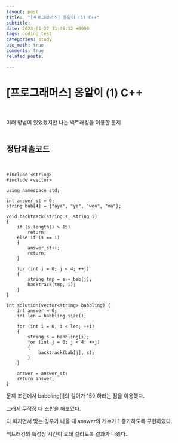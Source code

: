 ```yaml
---
layout: post
title:  "[프로그래머스] 옹알이 (1) C++"
subtitle:   
date: 2023-01-27 11:46:12 +0900
tags: coding_test
categories: study
use_math: true
comments: true
related_posts:

---
```


# [프로그래머스] 옹알이 (1) C++<br/>
<br/>

여러 방법이 있었겠지만 나는 백트래킹을 이용한 문제<br/>
<br/>

## 정답제출코드<br/>
<br/>

```
#include <string>
#include <vector>

using namespace std;

int answer_st = 0;
string bab[4] = {"aya", "ye", "woo", "ma"};

void backtrack(string s, string i)
{
    if (s.length() > 15)
        return;
    else if (s == i)
    {
        answer_st++;
        return;
    }
    
    for (int j = 0; j < 4; ++j)
    {
        string tmp = s + bab[j];
        backtrack(tmp, i);
    }
}

int solution(vector<string> babbling) {
    int answer = 0;
    int len = babbling.size();
    
    for (int i = 0; i < len; ++i)
    {
        string s = babbling[i];
        for (int j = 0; j < 4; ++j)
        {
            backtrack(bab[j], s);
        }
    }
    
    answer = answer_st;
    return answer;
}
```

문제 조건에서 babbling[i]의 길이가 15이하라는 점을 이용했다.<br/>

그래서 무작정 다 조합을 해보았다.<br/>

다 따지면서 맞는 경우가 나올 때 answer의 개수가 1 증가하도록 구현하였다.<br/>

백트래킹의 특성상 시간이 오래 걸리도록 결과가 나왔다..<br/>